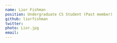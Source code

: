 ```yaml
---
name: Lior Fishman
position: Undergraduate CS Student (Past member)
github: liorfishman
twitter: 
photo: Lior.jpg
email: 
---
```



